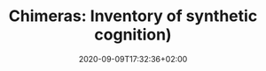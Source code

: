 ---
title: "Chimeras: Inventory of synthetic cognition)"
date: 2020-09-09T17:32:36+02:00
authors: ["Ilan Manouach and Anna Engelhardt"]
year: 2022
aspect: "non-human"
link: "https://www.onassis.org/culture/publications/chimeras-inventory-of-synthetic-cognition"
medium: "book"
weight: 8
notReferenced: true
---